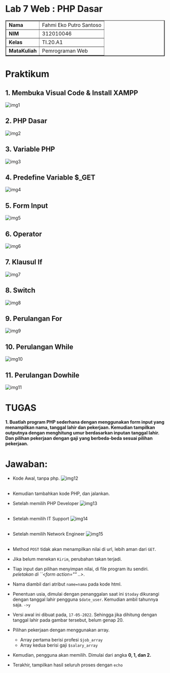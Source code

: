 # Lab 7 Web : PHP Dasar

<table border="2" cellpading="10">
  <tr>
    <td><b>Nama</b></td>
    <td>Fahmi Eko Putro Santoso</td>
  </tr>
  <tr>
    <td><b>NIM</b></td>
    <td>312010046</td>
  </tr>
  <tr>
    <td><b>Kelas</b></td>
    <td>TI.20.A1</td>
  </tr>
  <tr>
    <td><b>MataKuliah</b></td>
    <td>Pemrograman Web</td>
  </tr>
</table>

# <b>Praktikum</b>

## <b>1. Membuka Visual Code & Install XAMPP </b>
![img1](image/0-1_prepare.PNG)

## <b>2. PHP Dasar</b>
![img2](image/0-2_mulai.PNG)

## <b>3. Variable PHP</b>
![img3](image/0-3_variable.PNG)

## <b>4. Predefine Variable $_GET</b>
![img4](image/0-4_Predefine-V.PNG)

## <b>5. Form Input</b>
![img5](image/0-5_form-input.PNG)

## <b>6. Operator</b>
![img6](image/0-6_operator.PNG)

## <b>7. Klausul If</b>
![img7](image/0-7_if.PNG)

## <b>8. Switch</b>
![img8](image/0-8_switch.PNG)

## <b>9. Perulangan For</b>
![img9](image/0-9_for.PNG)

## <b>10. Perulangan While</b>
![img10](image/0-10_while.PNG)

## <b>11. Perulangan Dowhile</b>
![img11](image/0-11_dowhile.PNG)

# TUGAS
<b>1. Buatlah program PHP sederhana dengan menggunakan form input yang menampilkan nama, tanggal lahir dan pekerjaan. Kemudian tampilkan outputnya dengan menghitung umur berdasarkan inputan tanggal lahir. Dan pilihan pekerjaan dengan gaji yang  berbeda-beda sesuai pilihan pekerjaan.</b><br>
# Jawaban: <br>

- Kode Awal, tanpa php.
![img12](image/1-kode.PNG)<br><br>

- Kemudian tambahkan kode PHP, dan jalankan.

- Setelah memilih PHP Developer
![img13](image/2-s1.PNG)<br><br>

- Setelah memilih IT Support
![img14](image/2-s2.PNG)<br><br>

- Setelah memilih Network Engineer
![img15](image/2-s3.PNG)<br><br>

- Method ``POST`` tidak akan menampilkan nilai di url, lebih aman dari ``GET``.
- Jika belum menekan ``Kirim``, perubahan takan terjadi.
- Tiap input dan pilihan menyimpan nilai, di file program itu sendiri. <i>peletakan di ``<form action="" ..></i>.
- Nama diambil dari atribut ``name=nama`` pada kode html.
- Penentuan usia, dimulai dengan penanggalan saat ini ``$today`` dikurangi dengan tanggal lahir pengguna ``$date_user``. Kemudian ambil tahunnya saja. ``->y``
- Versi awal ini dibuat pada, ``17-05-2022``. Sehingga jika dihitung dengan tanggal lahir pada gambar tersebut, belum genap 20.
- Pilihan pekerjaan dengan menggunakan array.
    - Array pertama berisi profesi ``$job_array``
    - Array kedua berisi gaji ``$salary_array``
- Kemudian, pengguna akan memilih. Dimulai dari angka <b>0, 1, dan 2.</b>
- Terakhir, tampilkan hasil seluruh proses dengan ``echo``
